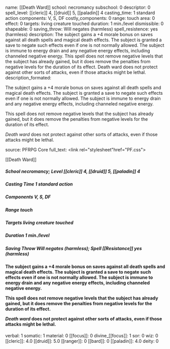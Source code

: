 name: [[Death Ward]]
school: necromancy
subschool: 0
descriptor: 0
spell_level: [[cleric]] 4, [[druid]] 5, [[paladin]] 4
casting_time: 1 standard action
components: V, S, DF
costly_components: 0
range: touch
area: 0
effect: 0
targets: living creature touched
duration: 1 min./level
dismissible: 0
shapeable: 0
saving_throw: Will negates (harmless)
spell_resistence: yes (harmless)
description: The subject gains a +4 morale bonus on saves against all death spells and magical death effects. The subject is granted a save to negate such effects even if one is not normally allowed. The subject is immune to energy drain and any negative energy effects, including channeled negative energy. This spell does not remove negative levels that the subject has already gained, but it does remove the penalties from negative levels for the duration of its effect. Death ward does not protect against other sorts of attacks, even if those attacks might be lethal.
description_formated: <p>The subject gains a +4 morale bonus on saves against all death spells and magical death effects. The subject is granted a save to negate such effects even if one is not normally allowed. The subject is immune to energy drain and any negative energy effects, including channeled negative energy.</p><p>This spell does not remove negative levels that the subject has already gained, but it does remove the penalties from negative levels for the duration of its effect.</p><p><i>Death ward</i> does not protect against other sorts of attacks, even if those attacks might be lethal.</p>
source: PFRPG Core
full_text: <link rel="stylesheet"href="PF.css"><div class="heading"><p class="alignleft">[[Death Ward]]</p><div style="clear: both;"></div></div><div><h5><b>School </b>necromancy; <b>Level </b>[[cleric]] 4, [[druid]] 5, [[paladin]] 4</h5><h5><b>Casting Time </b>1 standard action</h5><h5><b>Components </b>V, S, DF</h5><h5><b>Range </b>touch</h5><h5><b>Targets </b> living creature touched</h5><h5><b>Duration </b>1 min./level</h5><h5><b>Saving Throw </b>Will negates (harmless); <b>Spell [[Resistance]] </b>yes (harmless)</h5></div><div><h4><p>The subject gains a +4 morale bonus on saves against all death spells and magical death effects. The subject is granted a save to negate such effects even if one is not normally allowed. The subject is immune to energy drain and any negative energy effects, including channeled negative energy.</p><p>This spell does not remove negative levels that the subject has already gained, but it does remove the penalties from negative levels for the duration of its effect.</p><p><i>Death ward</i> does not protect against other sorts of attacks, even if those attacks might be lethal.</p></h4></div>
verbal: 1
somatic: 1
material: 0
[[focus]]: 0
divine_[[focus]]: 1
sor: 0
wiz: 0
[[cleric]]: 4.0
[[druid]]: 5.0
[[ranger]]: 0
[[bard]]: 0
[[paladin]]: 4.0
deity: 0
